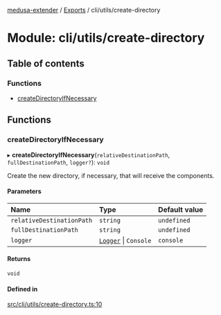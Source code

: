 [medusa-extender](../README.md) / [Exports](../modules.md) / cli/utils/create-directory

# Module: cli/utils/create-directory

## Table of contents

### Functions

- [createDirectoryIfNecessary](cli_utils_create_directory.md#createdirectoryifnecessary)

## Functions

### createDirectoryIfNecessary

▸ **createDirectoryIfNecessary**(`relativeDestinationPath`, `fullDestinationPath`, `logger?`): `void`

Create the new directory, if necessary, that will receive the components.

#### Parameters

| Name | Type | Default value |
| :------ | :------ | :------ |
| `relativeDestinationPath` | `string` | `undefined` |
| `fullDestinationPath` | `string` | `undefined` |
| `logger` | [`Logger`](../classes/core_logger.Logger.md) \| `Console` | `console` |

#### Returns

`void`

#### Defined in

[src/cli/utils/create-directory.ts:10](https://github.com/adrien2p/medusa-extender/blob/0c5dedf/src/cli/utils/create-directory.ts#L10)
